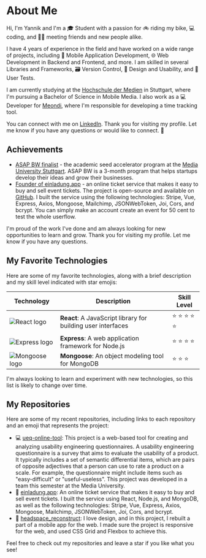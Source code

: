 # About Me

Hi, I'm Yannik and I'm a 🎓 Student with a passion for 🚲 riding my bike, 💻 coding, and 🙋‍♂️ meeting friends and new people alike.

I have 4 years of experience in the field and have worked on a wide range of projects, including 📱 Mobile Application Development, 🌐 Web Development in Backend and Frontend, and more. I am skilled in several Libraries and Frameworks, 🗃 Version Control, 🎨 Design and Usability, and 🧑 User Tests.

I am currently studying at the [Hochschule der Medien](https://www.hdm-stuttgart.de) in Stuttgart, where I'm pursuing a Bachelor of Science in Mobile Media. I also work as a 💻 Developer for [Meondi](https://meondi.com), where I'm responsible for developing a time tracking tool.

You can connect with me on [LinkedIn](https://www.linkedin.com/in/[your-profile-url]). Thank you for visiting my profile. Let me know if you have any questions or would like to connect. 🙏

## Achievements

- [ASAP BW finalist](https://asapbw.gruendermotor.io/) - the academic seed accelerator program at the [Media University Stuttgart](https://www.hdm-stuttgart.de/). ASAP BW is a 3-month program that helps startups develop their ideas and grow their businesses.
- [Founder of einladung.app](https://einladung.app) - an online ticket service that makes it easy to buy and sell event tickets. The project is open-source and available on [GitHub](https://github.com/Yannik195/einladung.app). I built the service using the following technologies: Stripe, Vue, Express, Axios, Mongoose, Mailchimp, JSONWebToken, Joi, Cors, and bcrypt. You can simply make an account create an event for 50 cent to test the whole userflow.

I'm proud of the work I've done and am always looking for new opportunities to learn and grow. Thank you for visiting my profile. Let me know if you have any questions.



## My Favorite Technologies

Here are some of my favorite technologies, along with a brief description and my skill level indicated with star emojis:

| Technology | Description | Skill Level |
| --- | --- | --- |
| ![React logo](logo-react.png) | **React**: A JavaScript library for building user interfaces | :star: :star: :star: :star: :star: |
| ![Express logo](logo-express.png) | **Express**: A web application framework for Node.js | :star: :star: :star: :star: |
| ![Mongoose logo](logo-mongoose.png) | **Mongoose**: An object modeling tool for MongoDB | :star: :star: :star: |

I'm always looking to learn and experiment with new technologies, so this list is likely to change over time.


## My Repositories

Here are some of my recent repositories, including links to each repository and an emoji that represents the project:

- :computer: [ueq-online-tool](https://github.com/Yannik195/ueq-online-tool): This project is a web-based tool for creating and analyzing usability engineering questionnaires. A usability engineering questionnaire is a survey that aims to evaluate the usability of a product. It typically includes a set of semantic differential items, which are pairs of opposite adjectives that a person can use to rate a product on a scale. For example, the questionnaire might include items such as "easy-difficult" or "useful-useless". This project was developed in a team this semester at the Media University.
- :ticket: [einladung.app](https://github.com/Yannik195/einladung.app): An online ticket service that makes it easy to buy and sell event tickets. I built the service using React, Node.js, and MongoDB, as well as the following technologies: Stripe, Vue, Express, Axios, Mongoose, Mailchimp, JSONWebToken, Joi, Cors, and bcrypt.
- :lotus_position: [headspace_reconstruct](https://github.com/Yannik195/headspace_reconstruct): I love design, and in this project, I rebuilt a part of a mobile app for the web. I made sure the project is responsive for the web, and used CSS Grid and Flexbox to achieve this.

Feel free to check out my repositories and leave a star if you like what you see!
